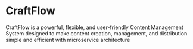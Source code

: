 # CraftFlow
CraftFlow is a powerful, flexible, and user-friendly Content Management System designed to make content creation, management, and distribution simple and efficient with microservice architecture
